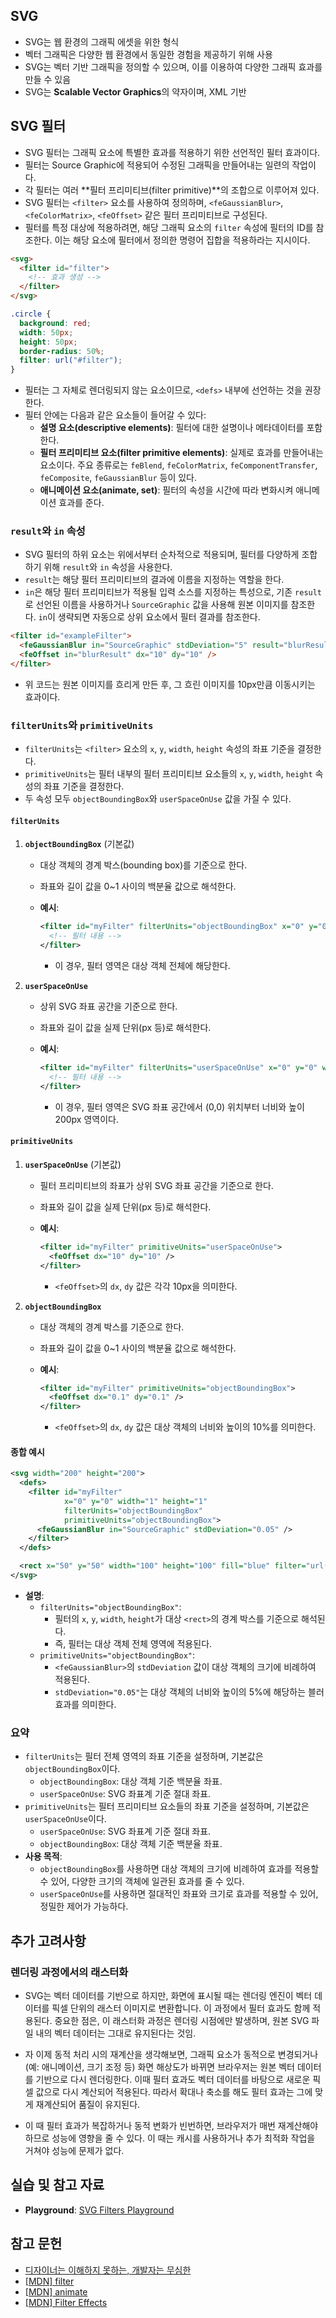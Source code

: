 ## SVG

- SVG는 웹 환경의 그래픽 에셋을 위한 형식
- 벡터 그래픽은 다양한 웹 환경에서 동일한 경험을 제공하기 위해 사용
- SVG는 벡터 기반 그래픽을 정의할 수 있으며, 이를 이용하여 다양한 그래픽 효과를 만들 수 있음
- SVG는 **Scalable Vector Graphics**의 약자이며, XML 기반

## SVG 필터

- SVG 필터는 그래픽 요소에 특별한 효과를 적용하기 위한 선언적인 필터 효과이다.
- 필터는 Source Graphic에 적용되어 수정된 그래픽을 만들어내는 일련의 작업이다.
- 각 필터는 여러 **필터 프리미티브(filter primitive)**의 조합으로 이루어져 있다.
- SVG 필터는 `<filter>` 요소를 사용하여 정의하며, `<feGaussianBlur>`, `<feColorMatrix>`, `<feOffset>` 같은 필터 프리미티브로 구성된다.
- 필터를 특정 대상에 적용하려면, 해당 그래픽 요소의 `filter` 속성에 필터의 ID를 참조한다. 이는 해당 요소에 필터에서 정의한 명령어 집합을 적용하라는 지시이다.

```html
<svg>
  <filter id="filter">
    <!-- 효과 생성 -->
  </filter>
</svg>
```

```css
.circle {
  background: red;
  width: 50px;
  height: 50px;
  border-radius: 50%;
  filter: url("#filter");
}
```

- 필터는 그 자체로 렌더링되지 않는 요소이므로, `<defs>` 내부에 선언하는 것을 권장한다.
- 필터 안에는 다음과 같은 요소들이 들어갈 수 있다:
  - **설명 요소(descriptive elements)**: 필터에 대한 설명이나 메타데이터를 포함한다.
  - **필터 프리미티브 요소(filter primitive elements)**: 실제로 효과를 만들어내는 요소이다. 주요 종류로는 `feBlend`, `feColorMatrix`, `feComponentTransfer`, `feComposite`, `feGaussianBlur` 등이 있다.
  - **애니메이션 요소(animate, set)**: 필터의 속성을 시간에 따라 변화시켜 애니메이션 효과를 준다.

### `result`와 `in` 속성

- SVG 필터의 하위 요소는 위에서부터 순차적으로 적용되며, 필터를 다양하게 조합하기 위해 `result`와 `in` 속성을 사용한다.
- `result`는 해당 필터 프리미티브의 결과에 이름을 지정하는 역할을 한다.
- `in`은 해당 필터 프리미티브가 적용될 입력 소스를 지정하는 특성으로, 기존 `result`로 선언된 이름을 사용하거나 `SourceGraphic` 값을 사용해 원본 이미지를 참조한다. `in`이 생략되면 자동으로 상위 요소에서 필터 결과를 참조한다.

```html
<filter id="exampleFilter">
  <feGaussianBlur in="SourceGraphic" stdDeviation="5" result="blurResult" />
  <feOffset in="blurResult" dx="10" dy="10" />
</filter>
```

- 위 코드는 원본 이미지를 흐리게 만든 후, 그 흐린 이미지를 10px만큼 이동시키는 효과이다.

### `filterUnits`와 `primitiveUnits`

- `filterUnits`는 `<filter>` 요소의 `x`, `y`, `width`, `height` 속성의 좌표 기준을 결정한다.
- `primitiveUnits`는 필터 내부의 필터 프리미티브 요소들의 `x`, `y`, `width`, `height` 속성의 좌표 기준을 결정한다.
- 두 속성 모두 `objectBoundingBox`와 `userSpaceOnUse` 값을 가질 수 있다.

#### `filterUnits`

1. **`objectBoundingBox`** (기본값)

   - 대상 객체의 경계 박스(bounding box)를 기준으로 한다.
   - 좌표와 길이 값을 0~1 사이의 백분율 값으로 해석한다.
   - **예시**:

     ```svg
     <filter id="myFilter" filterUnits="objectBoundingBox" x="0" y="0" width="1" height="1">
       <!-- 필터 내용 -->
     </filter>
     ```

     - 이 경우, 필터 영역은 대상 객체 전체에 해당한다.

2. **`userSpaceOnUse`**

   - 상위 SVG 좌표 공간을 기준으로 한다.
   - 좌표와 길이 값을 실제 단위(px 등)로 해석한다.
   - **예시**:

     ```svg
     <filter id="myFilter" filterUnits="userSpaceOnUse" x="0" y="0" width="200" height="200">
       <!-- 필터 내용 -->
     </filter>
     ```

     - 이 경우, 필터 영역은 SVG 좌표 공간에서 (0,0) 위치부터 너비와 높이 200px 영역이다.

#### `primitiveUnits`

1. **`userSpaceOnUse`** (기본값)

   - 필터 프리미티브의 좌표가 상위 SVG 좌표 공간을 기준으로 한다.
   - 좌표와 길이 값을 실제 단위(px 등)로 해석한다.
   - **예시**:

     ```svg
     <filter id="myFilter" primitiveUnits="userSpaceOnUse">
       <feOffset dx="10" dy="10" />
     </filter>
     ```

     - `<feOffset>`의 `dx`, `dy` 값은 각각 10px을 의미한다.

2. **`objectBoundingBox`**

   - 대상 객체의 경계 박스를 기준으로 한다.
   - 좌표와 길이 값을 0~1 사이의 백분율 값으로 해석한다.
   - **예시**:

     ```svg
     <filter id="myFilter" primitiveUnits="objectBoundingBox">
       <feOffset dx="0.1" dy="0.1" />
     </filter>
     ```

     - `<feOffset>`의 `dx`, `dy` 값은 대상 객체의 너비와 높이의 10%를 의미한다.

#### 종합 예시

```svg
<svg width="200" height="200">
  <defs>
    <filter id="myFilter"
            x="0" y="0" width="1" height="1"
            filterUnits="objectBoundingBox"
            primitiveUnits="objectBoundingBox">
      <feGaussianBlur in="SourceGraphic" stdDeviation="0.05" />
    </filter>
  </defs>

  <rect x="50" y="50" width="100" height="100" fill="blue" filter="url(#myFilter)" />
</svg>
```

- **설명**:
  - `filterUnits="objectBoundingBox"`:
    - 필터의 `x`, `y`, `width`, `height`가 대상 `<rect>`의 경계 박스를 기준으로 해석된다.
    - 즉, 필터는 대상 객체 전체 영역에 적용된다.
  - `primitiveUnits="objectBoundingBox"`:
    - `<feGaussianBlur>`의 `stdDeviation` 값이 대상 객체의 크기에 비례하여 적용된다.
    - `stdDeviation="0.05"`는 대상 객체의 너비와 높이의 5%에 해당하는 블러 효과를 의미한다.

### 요약

- `filterUnits`는 필터 전체 영역의 좌표 기준을 설정하며, 기본값은 `objectBoundingBox`이다.
  - `objectBoundingBox`: 대상 객체 기준 백분율 좌표.
  - `userSpaceOnUse`: SVG 좌표계 기준 절대 좌표.
- `primitiveUnits`는 필터 프리미티브 요소들의 좌표 기준을 설정하며, 기본값은 `userSpaceOnUse`이다.
  - `userSpaceOnUse`: SVG 좌표계 기준 절대 좌표.
  - `objectBoundingBox`: 대상 객체 기준 백분율 좌표.
- **사용 목적**:
  - `objectBoundingBox`를 사용하면 대상 객체의 크기에 비례하여 효과를 적용할 수 있어, 다양한 크기의 객체에 일관된 효과를 줄 수 있다.
  - `userSpaceOnUse`를 사용하면 절대적인 좌표와 크기로 효과를 적용할 수 있어, 정밀한 제어가 가능하다.

## 추가 고려사항

### 렌더링 과정에서의 래스터화

- SVG는 벡터 데이터를 기반으로 하지만, 화면에 표시될 때는 렌더링 엔진이 벡터 데이터를 픽셀 단위의 래스터 이미지로 변환합니다. 이 과정에서 필터 효과도 함께 적용된다. 중요한 점은, 이 래스터화 과정은 렌더링 시점에만 발생하며, 원본 SVG 파일 내의 벡터 데이터는 그대로 유지된다는 것임. 

- 자 이제 동적 처리 시의 재계산을 생각해보면, 그래픽 요소가 동적으로 변경되거나(예: 애니메이션, 크기 조정 등) 화면 해상도가 바뀌면 브라우저는 원본 벡터 데이터를 기반으로 다시 렌더링한다. 이때 필터 효과도 벡터 데이터를 바탕으로 새로운 픽셀 값으로 다시 계산되어 적용된다. 따라서 확대나 축소를 해도 필터 효과는 그에 맞게 재계산되어 품질이 유지된다.

- 이 때 필터 효과가 복잡하거나 동적 변화가 빈번하면, 브라우저가 매번 재계산해야 하므로 성능에 영향을 줄 수 있다. 이 때는 캐시를 사용하거나 추가 최적화 작업을 거쳐야 성능에 문제가 없다. 

## 실습 및 참고 자료

- **Playground**: [SVG Filters Playground](https://svgfilters.client.io/)

## 참고 문헌

- [디자이너는 이해하지 못하는, 개발자는 무심한](https://velog.io/@whrudtjr/series/%EB%94%94%EC%9E%90%EC%9D%B4%EB%84%88%EB%8A%94-%EC%9D%B4%ED%95%B4%ED%95%98%EC%A7%80-%EB%AA%BB%ED%95%98%EB%8A%94-%EA%B0%9C%EB%B0%9C%EC%9E%90%EB%8A%94-%EB%AC%B4%EC%8B%AC%ED%95%9C)
- [[MDN] filter](https://developer.mozilla.org/en-US/docs/Web/SVG/Element/filter)
- [[MDN] animate](https://developer.mozilla.org/en-US/docs/Web/SVG/Element/animate)
- [[MDN] Filter Effects](https://developer.mozilla.org/en-US/docs/Web/SVG/Tutorial/Filter_effects)
